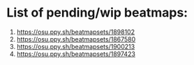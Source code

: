 # List of pending/wip beatmaps:
1. https://osu.ppy.sh/beatmapsets/1898102
2. https://osu.ppy.sh/beatmapsets/1867580
3. https://osu.ppy.sh/beatmapsets/1900213
4. https://osu.ppy.sh/beatmapsets/1897423
